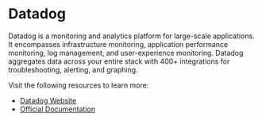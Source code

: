 



# Datadog

Datadog is a monitoring and analytics platform for large-scale  applications. It encompasses infrastructure monitoring, application  performance monitoring, log management, and user-experience monitoring.  Datadog aggregates data across your entire stack with 400+ integrations  for troubleshooting, alerting, and graphing.

Visit the following resources to learn more:

- [Datadog Website](https://www.datadoghq.com/)
- [Official Documentation](https://docs.datadoghq.com/)